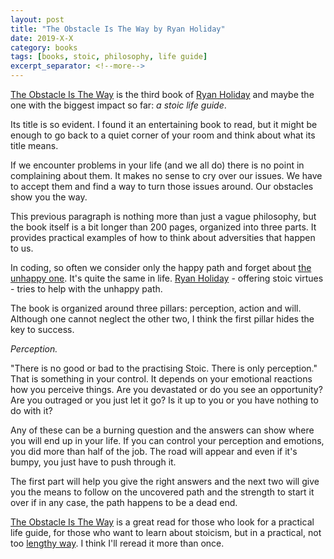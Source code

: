 ```yaml
---
layout: post
title: "The Obstacle Is The Way by Ryan Holiday"
date: 2019-X-X
category: books
tags: [books, stoic, philosophy, life guide]
excerpt_separator: <!--more-->
---
```

[The Obstacle Is The Way](https://amzn.to/2tqsDf1) is the third book of [Ryan Holiday](https://ryanholiday.net/) and maybe the one with the biggest impact so far: _a stoic life guide_.
<!--more-->

Its title is so evident. I found it an entertaining book to read, but it might be enough to go back to a quiet corner of your room and think about what its title means.

If we encounter problems in your life (and we all do) there is no point in complaining about them. It makes no sense to cry over our issues. We have to accept them and find a way to turn those issues around. Our obstacles show you the way.

This previous paragraph is nothing more than just a vague philosophy, but the book itself is a bit longer than 200 pages, organized into three parts. It provides practical examples of how to think about adversities that happen to us. 

In coding, so often we consider only the happy path and forget about [the unhappy one](http://sandordargo.com/blog/2017/09/27/railway_oriented_programming). It's quite the same in life. [Ryan Holiday](https://ryanholiday.net/) - offering stoic virtues - tries to help with the unhappy path.

The book is organized around three pillars: perception, action and will. Although one cannot neglect the other two, I think the first pillar hides the key to success. 

_Perception._

"There is no good or bad to the practising Stoic. There is only perception." That is something in your control. It depends on your emotional reactions how you perceive things. Are you devastated or do you see an opportunity? Are you outraged or you just let it go? Is it up to you or you have nothing to do with it?

Any of these can be a burning question and the answers can show where you will end up in your life. If you can control your perception and emotions, you did more than half of the job. The road will appear and even if it's bumpy, you just have to push through it.

The first part will help you give the right answers and the next two will give you the means to follow on the uncovered path and the strength to start it over if in any case, the path happens to be a dead end.

[The Obstacle Is The Way](https://amzn.to/2tqsDf1) is a great read for those who look for a practical life guide, for those who want to learn about stoicism, but in a practical, not too [lengthy way](http://sandordargo.com/blog/2019/05/08/romes-last-citizen). I think I'll reread it more than once.